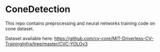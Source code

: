 # ConeDetection
This repo contains preprocessing and neural networks training code on cone dataset. 

Dataset available here: https://github.com/cv-core/MIT-Driverless-CV-TrainingInfra/tree/master/CVC-YOLOv3
